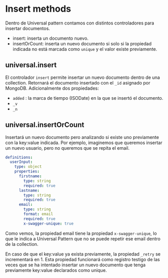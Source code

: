 # Insert methods
Dentro de Universal pattern contamos con distintos controladores para insertar documentos.

- insert: inserta un documento nuevo.
- insertOrCount: inserta un nuevo documento si solo si la propiedad indicada no está marcada como `unique` y el valor existe previamente.

## universal.insert

El controlador `insert` permite insertar un nuevo documento dentro de una collection.
Retornará el documento insertado con el `_id` asignado por MongoDB. Adicionalmente dos propiedades:
- `added` : la marca de tiempo (ISODate) en la que se insertó el documento.
- `_v`
- `_n`

## universal.insertOrCount

Insertará un nuevo documento pero analizando si existe uno previamente con la key:value indicada.
Por ejemplo, imaginemos que queremos insertar un nuevo usuario, pero no queremos que se repita el email.

```yaml
definitions:
  userInput:
    type: object
    properties:
      firstname:
        type: string
        required: true
      lastname:
        type: string
        required: true
      email:
        type: string
        format: email
        required: true
        x-swagger-unique: true
```
Como vemos, la propiedad email tiene la propiedad `x-swagger-unique`, lo que le indica a Universal Pattern que no se puede repetir ese email dentro de la collection.

En caso de que el key:value ya exista previamente, la propiedad `_retry` se incrementará en 1.
Esta propiedad funcionará como registro testigo de las veces que se ha intentado insertar un nuevo documento que tenga previamente key:value declarados como unique.
